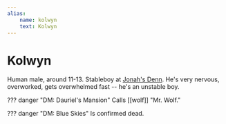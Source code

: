 ```yaml
---
alias:
    name: kolwyn
    text: Kolwyn
---
```

# Kolwyn

Human male, around 11-13. Stableboy at [Jonah's Denn](../places/jonahs-denn.md). He's very nervous, overworked, gets overwhelmed fast -- he's an unstable boy.

??? danger "DM: Dauriel's Mansion"
    Calls [[wolf]] "Mr. Wolf."

??? danger "DM: Blue Skies"
    Is confirmed dead.
